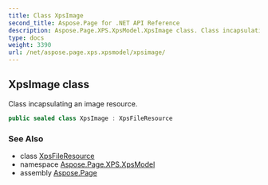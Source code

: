 ```yaml
---
title: Class XpsImage
second_title: Aspose.Page for .NET API Reference
description: Aspose.Page.XPS.XpsModel.XpsImage class. Class incapsulating an image resource
type: docs
weight: 3390
url: /net/aspose.page.xps.xpsmodel/xpsimage/
---
```

## XpsImage class

Class incapsulating an image resource.

```csharp
public sealed class XpsImage : XpsFileResource
```

### See Also

* class [XpsFileResource](../xpsfileresource/)
* namespace [Aspose.Page.XPS.XpsModel](../../aspose.page.xps.xpsmodel/)
* assembly [Aspose.Page](../../)


